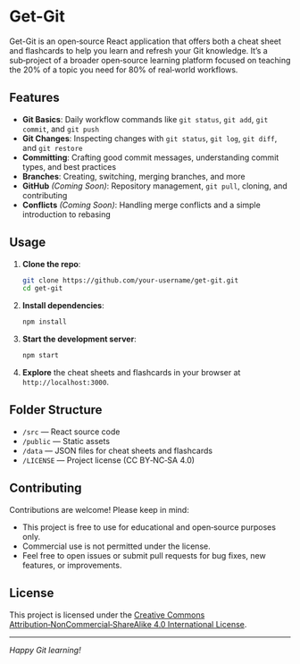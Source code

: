 # Get-Git

Get-Git is an open‑source React application that offers both a cheat sheet and flashcards to help you learn and refresh your Git knowledge. It’s a sub‑project of a broader open‑source learning platform focused on teaching the 20% of a topic you need for 80% of real‑world workflows.

## Features

- **Git Basics**: Daily workflow commands like `git status`, `git add`, `git commit`, and `git push`
- **Git Changes**: Inspecting changes with `git status`, `git log`, `git diff`, and `git restore`
- **Committing**: Crafting good commit messages, understanding commit types, and best practices
- **Branches**: Creating, switching, merging branches, and more
- **GitHub** *(Coming Soon)*: Repository management, `git pull`, cloning, and contributing
- **Conflicts** *(Coming Soon)*: Handling merge conflicts and a simple introduction to rebasing

## Usage

1. **Clone the repo**:
   ```bash
   git clone https://github.com/your-username/get-git.git
   cd get-git
   ```
2. **Install dependencies**:
   ```bash
   npm install
   ```
3. **Start the development server**:
   ```bash
   npm start
   ```
4. **Explore** the cheat sheets and flashcards in your browser at `http://localhost:3000`.

## Folder Structure

- `/src` — React source code
- `/public` — Static assets
- `/data` — JSON files for cheat sheets and flashcards
- `/LICENSE` — Project license (CC BY‑NC‑SA 4.0)

## Contributing

Contributions are welcome! Please keep in mind:

- This project is free to use for educational and open‑source purposes only.
- Commercial use is not permitted under the license.
- Feel free to open issues or submit pull requests for bug fixes, new features, or improvements.

## License

This project is licensed under the [Creative Commons Attribution‑NonCommercial‑ShareAlike 4.0 International License](LICENSE).

---

*Happy Git learning!*

